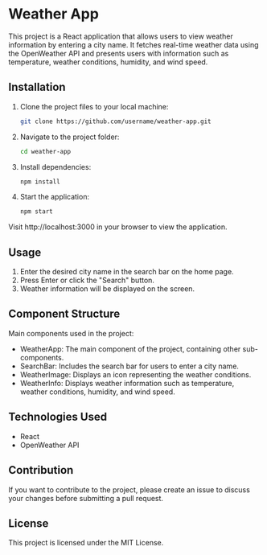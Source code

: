 # Weather App

This project is a React application that allows users to view weather information by entering a city name. It fetches real-time weather data using the OpenWeather API and presents users with information such as temperature, weather conditions, humidity, and wind speed.

## Installation

1. Clone the project files to your local machine:

    ```bash
    git clone https://github.com/username/weather-app.git
    ```

2.  Navigate to the project folder:

    ```bash
    cd weather-app
    ```

3. Install dependencies:

    ```bash
    npm install
    ```

4. Start the application:

    ```bash
    npm start
    ```

Visit http://localhost:3000 in your browser to view the application.

## Usage

1. Enter the desired city name in the search bar on the home page.
2. Press Enter or click the "Search" button.
3. Weather information will be displayed on the screen.

## Component Structure

Main components used in the project:

- WeatherApp: The main component of the project, containing other sub-components.
- SearchBar: Includes the search bar for users to enter a city name.
- WeatherImage: Displays an icon representing the weather conditions.
- WeatherInfo: Displays weather information such as temperature, weather conditions, humidity, and wind speed.

## Technologies Used

- React
- OpenWeather API

## Contribution

If you want to contribute to the project, please create an issue to discuss your changes before submitting a pull request.

## License

This project is licensed under the MIT License.
